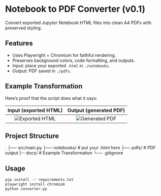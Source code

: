 # Notebook to PDF Converter (v0.1)

Convert exported Jupyter Notebook HTML files into clean A4 PDFs with preserved styling.

## Features

- Uses Playwright + Chromium for faithful rendering.
- Preserves background colors, code formatting, and outputs.
- Input: place your exported `.html` in `./notebooks`.
- Output: PDF saved in `./pdfs`.

## Example Transformation

Here’s proof that the script does what it says:

| **Input (exported HTML)** | **Output (generated PDF)** |
|:------------------:|:------------------:|
| ![Exported HTML](docs/notebook_html.png) | ![Generated PDF](docs/notebook_pdf.png) |

<!-- **Input (exported HTML):**
![Exported HTML](docs/html_notebook.png)

**Output (generated PDF):**
![Generated PDF](docs/pdf_notebook.png) -->

## Project Structure

.
├── src/main.py
├── notebooks/   # put your .html here
├── pdfs/        # PDF output
|-- docs/        # Example Transformation
└── .gitignore

## Usage

```bash
pip install -r requirements.txt
playwright install chromium
python converter.py

